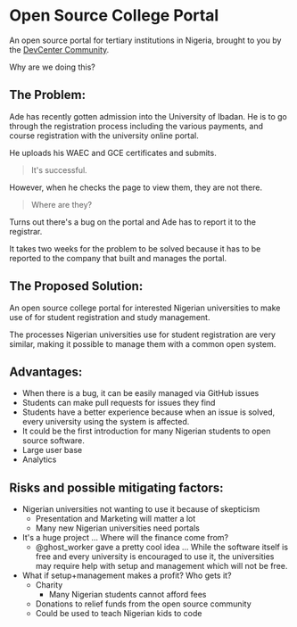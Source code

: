 # Open Source College Portal

An open source portal for tertiary institutions in Nigeria, brought to you by the [DevCenter Community](https://devcenter.co).

Why are we doing this?

## The Problem:
Ade has recently gotten admission into the University of Ibadan. He is to go through the registration process including the various payments, and course registration with the university online portal.

He uploads his WAEC and GCE certificates and submits. 

> It's successful. 

However, when he checks the page to view them, they are not there.

> Where are they?

Turns out there's a bug on the portal and Ade has to report it to the registrar.

It takes two weeks for the problem to be solved because it has to be reported to the company that built and manages the portal.

## The Proposed Solution:
An open source college portal for interested Nigerian universities to make use of for student registration and study management.

The processes Nigerian universities use for student registration are very similar, making it possible to manage them with a common open system.

## Advantages:
- When there is a bug, it can be easily managed via GitHub issues
- Students can make pull requests for issues they find
- Students have a better experience because when an issue is solved, every university using the system is affected.
- It could be the first introduction for many Nigerian students to open source software.
- Large user base
- Analytics

## Risks and possible mitigating factors:
- Nigerian universities not wanting to use it because of skepticism
  - Presentation and Marketing will matter a lot
  - Many new Nigerian universities need portals
- It's a huge project ... Where will the finance come from?
  - @ghost_worker gave a pretty cool idea ... While the software itself is free and every university is encouraged to use it, the universities may require help with setup and management which will not be free.
- What if setup+management makes a profit? Who gets it?
  - Charity
    - Many Nigerian students cannot afford fees
  - Donations to relief funds from the open source community
  - Could be used to teach Nigerian kids to code

